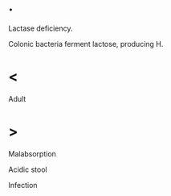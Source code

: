 # .

Lactase deficiency.

Colonic bacteria ferment lactose, producing H.

# <

Adult

# >

Malabsorption

Acidic stool

Infection
